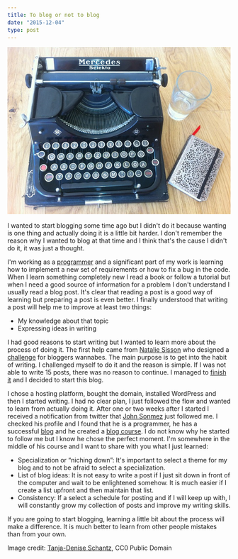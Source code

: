 ```yaml
---
title: To blog or not to blog
date: "2015-12-04"
type: post
---
```


![Featured imaged][featured-image]

I wanted to start blogging some time ago but I didn't do it because wanting is one thing and actually doing it is a little bit harder. I don't remember the reason why I wanted to blog at that time and I think that's the cause I didn't do it, it was just a thought.

I'm working as a [programmer][what-is-programmer] and a significant part of my work is learning how to implement a new set of requirements or how to fix a bug in the code. When I learn something completely new I read a book or follow a tutorial but when I need a good source of information for a problem I don't understand I usually read a blog post. It's clear that reading a post is a good way of learning but preparing a post is even better. I finally understood that writing a post will help me to improve at least two things:

* My knowledge about that topic
* Expressing ideas in writing

I had good reasons to start writing but I wanted to learn more about the process of doing it. The first help came from [Natalie Sisson][natalie-sisson] who designed a [challenge][15-days-freedom-blog-challenge] for bloggers wannabes. The main purpose is to get into the habit of writing. I challenged myself to do it and the reason is simple. If I was not able to write 15 posts, there was no reason to continue. I managed to [finish it][ep-wp] and I decided to start this blog.

I chose a hosting platform, bought the domain, installed WordPress and then I started writing. I had no clear plan, I just followed the flow and wanted to learn from actually doing it. After one or two weeks after I started I received a notification from twitter that [John Sonmez][jsonmez] just followed me. I checked his profile and I found that he is a programmer, he has a successful [blog][simple-programmer] and he created a [blog course][sp-blog-course]. I do not know why he started to follow me but I know he chose the perfect moment. I'm somewhere in the middle of his course and I want to share with you what I just learned:

* Specialization or “niching down”: It's important to select a theme for my blog and to not be afraid to select a specialization.
* List of blog ideas: It is not easy to write a post if I just sit down in front of the computer and wait to be enlightened somehow. It is much easier if I create a list upfront and then maintain that list.
* Consistency: If a select a schedule for posting and if I will keep up with, I will constantly grow my collection of posts and improve my writing skills.

If you are going to start blogging, learning a little bit about the process will make a difference. It is much better to learn from other people mistakes than from your own.

Image credit: [Tanja-Denise Schantz][pixabay-yourschantz], CC0 Public Domain

[featured-image]: typewriter-512149_640.jpg
[what-is-programmer]: /what-is-programmer/ "What is a programmer?"
[15-days-freedom-blog-challenge]:http://suitcaseentrepreneur.com/15-days-freedom-blog-challenge "15 Days to Freedom Blog Challenge"
[natalie-sisson]: http://suitcaseentrepreneur.com/about/ "Natalie: Who Are You and Why Are You Here?!"
[ep-wp]: https://espressoprogrammer.wordpress.com/ "Stuff for those who turn coffee into code"
[jsonmez]: https://twitter.com/jsonmez "John Sonmez"
[simple-programmer]: http://simpleprogrammer.com/ "Simple Programmer - making the complex simple"
[sp-blog-course]: http://devcareerboost.com/blog-course/
[pixabay-yourschantz]: https://pixabay.com/en/users/yourschantz-282976/